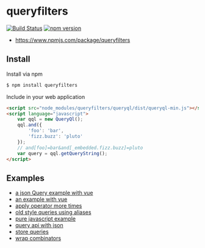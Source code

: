 queryfilters
============

[![Build Status](https://travis-ci.org/sensorario/queryfilters.svg?branch=master)](https://travis-ci.org/sensorario/queryfilters) [![npm version](https://badge.fury.io/js/queryfilters.svg)](https://badge.fury.io/js/queryfilters)

 * https://www.npmjs.com/package/queryfilters

Install
-------

Install via npm

```bash
$ npm install queryfilters
```

Include in your web application

```html
<script src="node_modules/queryfilters/queryql/dist/queryql-min.js"></script>
<script language="javascript">
    var qql = new QueryQl();
    qql.and({
        'foo': 'bar',
        'fizz.buzz': 'pluto'
    });
    // and[foo]=bar&and[_embedded.fizz.buzz]=pluto
    var query = qql.getQueryString();
</script>
```

Examples
--------

 * [a json Query example with vue](doc/examples/vue-with-json.md)
 * [an example with vue](doc/examples/vue.md)
 * [apply operator more times](doc/examples/operators.md)
 * [old style queries using aliases](doc/examples/aliases.md)
 * [pure javascript example](doc/examples/javascript.md)
 * [query api with json](doc/examples/json.md)
 * [store queries](doc/examples/store.md)
 * [wrap combinators](doc/examples/combinators.md)
